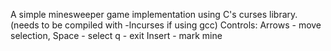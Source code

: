 A simple minesweeper game implementation using C's curses library. (needs to be compiled with -lncurses if using gcc)
Controls: 
Arrows - move selection,
Space - select
q - exit
Insert - mark mine
